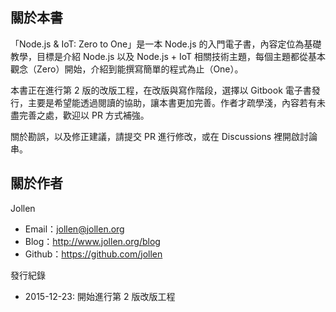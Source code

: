 ## 關於本書

「Node.js & IoT: Zero to One」是一本 Node.js 的入門電子書，內容定位為基礎教學，目標是介紹 Node.js 以及 Node.js + IoT 相關技術主題，每個主題都從基本觀念（Zero）開始，介紹到能撰寫簡單的程式為止（One）。

本書正在進行第 2 版的改版工程，在改版與寫作階段，選擇以 Gitbook 電子書發行，主要是希望能透過閱讀的協助，讓本書更加完善。作者才疏學淺，內容若有未盡完善之處，歡迎以 PR 方式補強。

關於勘誤，以及修正建議，請提交 PR 進行修改，或在 Discussions 裡開啟討論串。

## 關於作者

Jollen

 * Email：<jollen@jollen.org> 
 * Blog：http://www.jollen.org/blog
 * Github：https://github.com/jollen

發行紀錄

* 2015-12-23: 開始進行第 2 版改版工程